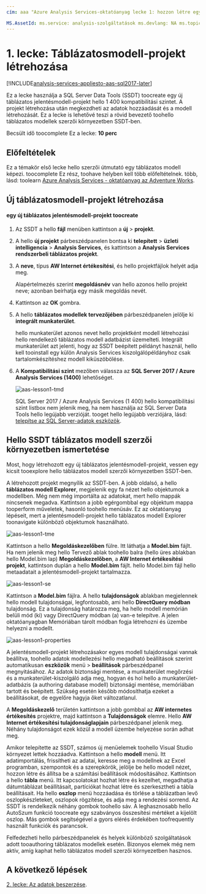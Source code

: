 ```yaml
---
cím: aaa "Azure Analysis Services-oktatóanyag lecke 1: hozzon létre egy új táblázatos modell projektet |} Microsoft Docs"Leírás: ismerteti, hogyan toocreate egy új Azure Analysis Services-oktatóanyag projekt. szolgáltatások: analysis-szolgáltatások documentationcenter: "Szerző: minewiskan manager: erikre szerkesztőben:" címkék: "

MS.AssetId: ms.service: analysis-szolgáltatások ms.devlang: NA ms.topic: get-started-article ms.tgt_pltfrm: NA ms.workload: na ms.date: 06/01/2017 ms.author: owend
---
```

# <a name="lesson-1-create-a-tabular-model-project"></a>1. lecke: Táblázatosmodell-projekt létrehozása

[!INCLUDE[analysis-services-appliesto-aas-sql2017-later](../../../includes/analysis-services-appliesto-aas-sql2017-later.md)]

Ez a lecke használja a SQL Server Data Tools (SSDT) toocreate egy új táblázatos jelentésmodell-projekt hello 1 400 kompatibilitási szintet. A projekt létrehozása után megkezdheti az adatok hozzáadását és a modell létrehozását. Ez a lecke is lehetővé teszi a rövid bevezető toohello táblázatos modellek szerzői környezetben SSDT-ben.  
  
Becsült idő toocomplete Ez a lecke: **10 perc**  
  
## <a name="prerequisites"></a>Előfeltételek  
Ez a témakör első lecke hello szerzői útmutató egy táblázatos modell képezi. toocomplete Ez rész, toohave helyben kell több előfeltételnek. több, lásd: toolearn [Azure Analysis Services - oktatóanyag az Adventure Works](../tutorials/aas-adventure-works-tutorial.md).  
  
## <a name="create-a-new-tabular-model-project"></a>Új táblázatosmodell-projekt létrehozása  
  
#### <a name="toocreate-a-new-tabular-model-project"></a>egy új táblázatos jelentésmodell-projekt toocreate  
  
1.  Az SSDT a hello **fájl** menüben kattintson a **új** > **projekt**.  
  
2.  A hello **új projekt** párbeszédpanelen bontsa ki **telepített** > **üzleti intelligencia** > **Analysis Services**, és kattintson a **Analysis Services rendszerbeli táblázatos projekt**.  
  
3.  A **neve**, típus **AW Internet értékesítési**, és hello projektfájlok helyét adja meg.  
  
    Alapértelmezés szerint **megoldásnév** van hello azonos hello projekt neve; azonban beírhatja egy másik megoldás nevét.  
  
4.  Kattintson az **OK** gombra.  
  
5.  A hello **táblázatos modellek tervezőjében** párbeszédpanelen jelölje ki **integrált munkaterület**.  
  
    hello munkaterület azonos nevet hello projektként modell létrehozási hello rendelkező táblázatos modell adatbázist üzemelteti. Integrált munkaterület azt jelenti, hogy az SSDT beépített példányt használ, hello kell tooinstall egy külön Analysis Services kiszolgálópéldányhoz csak tartalomkészítéshez modell kiküszöbölése.
      
6.  A **Kompatibilitási szint** mezőben válassza az **SQL Server 2017 / Azure Analysis Services (1400)** lehetőséget.   
 
    ![aas-lesson1-tmd](../tutorials/media/aas-lesson1-tmd.png)
      
    SQL Server 2017 / Azure Analysis Services (1 400) hello kompatibilitási szint listbox nem jelenik meg, ha nem használja az SQL Server Data Tools hello legújabb verzióját. tooget hello legújabb verziójára, lásd: [telepítse az SQL Server-adatok eszközök](https://docs.microsoft.com/sql/ssdt/download-sql-server-data-tools-ssdt).  
      
  
## <a name="understanding-hello-ssdt-tabular-model-authoring-environment"></a>Hello SSDT táblázatos modell szerzői környezetben ismertetése  
Most, hogy létrehozott egy új táblázatos jelentésmodell-projekt, vessen egy kicsit tooexplore hello táblázatos modell szerzői környezetben SSDT-ben.  
  
A létrehozott projekt megnyílik az SSDT-ben. A jobb oldalsó, a hello **táblázatos modell Explorer**, megjelenik egy fa nézet hello objektumok a modellben. Még nem még importálta az adatokat, mert hello mappák nincsenek megadva. Kattintson a jobb egérgombbal egy objektum mappa tooperform műveletek, hasonló toohello menüsáv. Ez az oktatóanyag lépéseit, mert a jelentésmodell-projekt hello táblázatos modell Explorer toonavigate különböző objektumok használható.

![aas-lesson1-tme](../tutorials/media/aas-lesson1-tme.png)

Kattintson a hello **Megoldáskezelőben** fülre. Itt láthatja a **Model.bim** fájlt. Ha nem jelenik meg hello Tervező ablak toohello balra (hello üres ablakban hello Model.bim lap) **Megoldáskezelőben**, a **AW Internet értékesítési projekt**, kattintson duplán a hello  **Model.bim** fájlt. hello Model.bim fájl hello metaadatait a jelentésmodell-projekt tartalmazza. 

![aas-lesson1-se](../tutorials/media/aas-lesson1-se.png)
  
Kattintson a **Model.bim** fájlra. A hello **tulajdonságok** ablakban megjelennek hello modell tulajdonságai, legfontosabb, ami hello **DirectQuery módban** tulajdonság. Ez a tulajdonság határozza meg, ha hello modell memórián belüli mód (ki) vagy DirectQuery módban (a) van-e telepítve. A jelen oktatóanyagban Memóriában tárolt módban fogja létrehozni és üzembe helyezni a modellt.

![aas-lesson1-properties](../tutorials/media/aas-lesson1-properties.png)
  
A jelentésmodell-projekt létrehozásakor egyes modell tulajdonságai vannak beállítva, toohello adatok modellezési hello megadható beállítások szerint automatikusan **eszközök** menü > **beállítások** párbeszédpanel megnyitásához. Az adatok biztonsági mentése, a munkaterület megőrzési és a munkaterület-kiszolgáló adja meg, hogyan és hol hello a munkaterület-adatbázis (a authoring database modell) biztonsági mentése, memóriában tartott és beépített. Szükség esetén később módosíthatja ezeket a beállításokat, de egyelőre hagyja őket változatlanul.  

A **Megoldáskezelő** területén kattintson a jobb gombbal az **AW internetes értékesítés** projektre, majd kattintson a **Tulajdonságok** elemre. Hello **AW Internet értékesítési tulajdonságlapjain** párbeszédpanel jelenik meg. Néhány tulajdonságot ezek közül a modell üzembe helyezése során adhat meg.  
  
Amikor telepítette az SSDT, számos új menüelemek toohello Visual Studio környezet lettek hozzáadva. Kattintson a hello **modell** menü. Itt adatimportálás, frissítheti az adatai, keresse meg a modellnek az Excel programban, szempontok és a szerepkörök, jelölje be hello modell nézet, hozzon létre és állítsa be a számítási beállítások módosításához. Kattintson a hello **tábla** menü. Itt kapcsolatokat hozhat létre és kezelhet, megadhatja a dátumtáblázat beállításait, partíciókat hozhat létre és szerkesztheti a tábla beállításait. Ha hello **oszlop** menü hozzáadása és törlése a táblázatban levő oszlopkészleteket, oszlopok rögzítése, és adja meg a rendezési sorrend. Az SSDT is rendelkezik néhány gombok toohello sáv. A leghasznosabb hello AutoSzum funkció toocreate egy szabványos összesítési mértéket a kijelölt oszlop. Más gombok segítségével a gyors elérés érdekében toofrequently használt funkciók és parancsok.  
  
Felfedezheti hello párbeszédpanelek és helyek különböző szolgáltatások adott tooauthoring táblázatos modellek esetén. Bizonyos elemek még nem aktív, amíg kaphat hello táblázatos modell szerzői környezetben hasznos.  
  

## <a name="whats-next"></a>A következő lépések
[2. lecke: Az adatok beszerzése](../tutorials/aas-lesson-2-get-data.md).

  
  
  
